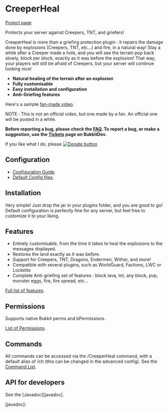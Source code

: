 CreeperHeal
=======

[Project page][project]

Protects your server against Creepers, TNT, and griefers! 

CreeperHeal is more than a griefing protection plugin : it repairs the damage done by explosions (Creepers, TNT, etc...) and fire, in a natural way! Stay a while after a Creeper made a hole, and you will see the terrain pop back slowly, block per block, exactly as it was before the explosion! That way, your players will still be afraid of Creepers, but your server will continue looking nice!
* **Natural healing of the terrain after an explosion**
* **Fully customisable**
* **Easy installation and configuration**
* **Anti-Griefing features**

Here's a sample [fan-made video][video].

NOTE : This is not an official video, but one made by a fan. An official one will be posted in a while.

**Before reporting a bug, please check the [FAQ](/wiki/FAQ). To report a bug, or make a suggestion, use the [Tickets][tickets] page on BukkitDev.**


If you like what I do, please [![Donate button][paypalimage]][paypal]

Configuration
-------
* [Configuration Guide](/wiki/configuration/guide).
* [Default Config files][defaultconfig]. 

Installation
-------
Very simple! Just drop the jar in your plugins folder, and you are good to go! Default configuration is perfectly fine for any server, but feel free to customize it to your liking.

Features
-----
*    Entirely customisable, from the time it takes to heal the explosions to the messages displayed.
*    Restores the land exactly as it was before.
*    Support for Creepers, TNT, Dragons, Endermen, Wither, and more!
*    Compatible with several plugins, such as WorldGuard, Factions, LWC or Lockette
*    Complete Anti-griefing set of features : block lava, tnt, any block, pvp, monster eggs, fire, fire spread, etc...

[Full list of features](/wiki/features).

Permissions
------
Supports native Bukkit perms and bPermissions.

[List of Permissions](/wiki/permissions).

Commands
----
All commands can be accessed via the /CreeperHeal command, with a default alias of /ch (this can be changed in the advanced config).
See the [Command List](/wiki/commands).

API for developers
---
See the [Javadoc][javadoc].

[project]: http://dev.bukkit.org/server-mods/creeperheal-nitnelave
[tickets]: http://dev.bukkit.org/server-mods/creeperheal-nitnelave/tickets
[video]: http://www.youtube.com/watch?v=H3GReOROOZA
[defaultconfig]: https://github.com/nitnelave/CreeperHeal/blob/master/src/main/resources
[paypal]: https://www.paypal.com/cgi-bin/webscr?cmd=_s-xclick&hosted_button_id=5DSJCTVN7JBW4
[paypalimage]: https://www.paypal.com/en_US/i/btn/btn_donate_SM.gif
[javadoc]: 